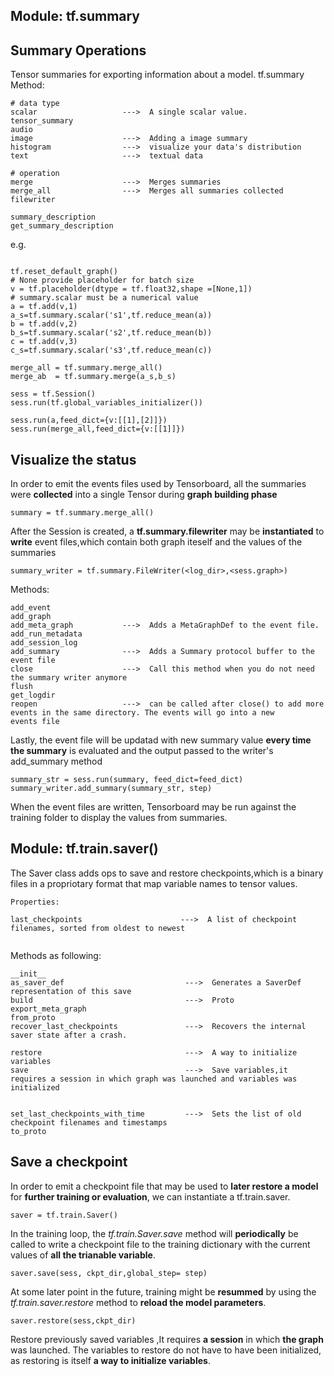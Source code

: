 Module: tf.summary
---------------------------------------------------------------------------------------------------
## Summary Operations
Tensor summaries for exporting information about a model. 
tf.summary
Method:
```
# data type
scalar                   --->  A single scalar value.
tensor_summary 
audio                    
image                    --->  Adding a image summary
histogram                --->  visualize your data's distribution 
text                     --->  textual data

# operation 
merge                    --->  Merges summaries
merge_all                --->  Merges all summaries collected 
filewriter

summary_description
get_summary_description  
```
e.g.
```

tf.reset_default_graph()
# None provide placeholder for batch size
v = tf.placeholder(dtype = tf.float32,shape =[None,1])
# summary.scalar must be a numerical value
a = tf.add(v,1)
a_s=tf.summary.scalar('s1',tf.reduce_mean(a))
b = tf.add(v,2)
b_s=tf.summary.scalar('s2',tf.reduce_mean(b))
c = tf.add(v,3)
c_s=tf.summary.scalar('s3',tf.reduce_mean(c))

merge_all = tf.summary.merge_all()
merge_ab  = tf.summary.merge(a_s,b_s)

sess = tf.Session()
sess.run(tf.global_variables_initializer())

sess.run(a,feed_dict={v:[[1],[2]]})
sess.run(merge_all,feed_dict={v:[[1]]})
```

## Visualize the status
In order to emit the events files used by Tensorboard, all the summaries were **collected** into a single Tensor during **graph building phase**
```
summary = tf.summary.merge_all()
```
After the Session is created, a **tf.summary.filewriter** may be **instantiated** to **write** event files,which contain both graph iteself and the values of the summaries
``` 
summary_writer = tf.summary.FileWriter(<log_dir>,<sess.graph>)
```
Methods:
```
add_event
add_graph
add_meta_graph           --->  Adds a MetaGraphDef to the event file.
add_run_metadata
add_session_log
add_summary              --->  Adds a Summary protocol buffer to the event file
close                    --->  Call this method when you do not need the summary writer anymore
flush
get_logdir
reopen                   --->  can be called after close() to add more events in the same directory. The events will go into a new                                events file
```
Lastly, the event file will be updatad with new summary value **every time the summary** is evaluated and the output passed to the writer's add_summary method 
```
summary_str = sess.run(summary, feed_dict=feed_dict)
summary_writer.add_summary(summary_str, step)
```
When the event files are written, Tensorboard may be run against the training folder to display the values from summaries.

Module: tf.train.saver()
---------------------------------------------------------------------------------------------------
The Saver class adds ops to save and restore checkpoints,which is a binary files in a propriotary format that map variable names to tensor values.
```
Properties:

last_checkpoints                      --->  A list of checkpoint filenames, sorted from oldest to newest
  
```
Methods as following:
```
__init__
as_saver_def                           --->  Generates a SaverDef representation of this save
build                                  --->  Proto
export_meta_graph
from_proto
recover_last_checkpoints               --->  Recovers the internal saver state after a crash.

restore                                --->  A way to initialize variables
save                                   --->  Save variables,it requires a session in which graph was launched and variables was                                                initialized


set_last_checkpoints_with_time         --->  Sets the list of old checkpoint filenames and timestamps
to_proto

```
## Save a checkpoint
In order to emit a checkpoint file that may be used to **later restore a model** for **further training or evaluation**, we can instantiate a tf.train.saver.
```
saver = tf.train.Saver()
```
In the training loop, the *tf.train.Saver.save* method will **periodically** be called to write a checkpoint file to the training dictionary with the current values of **all the trianable variable**.
```
saver.save(sess, ckpt_dir,global_step= step)
```
At some later point in the future, training might be **resummed** by using the *tf.train.saver.restore* method to **reload the model parameters**.
```
saver.restore(sess,ckpt_dir)
```
Restore previously saved variables ,It requires **a session** in which **the graph** was launched. 
The variables to restore do not have to have been initialized, as restoring is itself **a way to initialize variables**.
